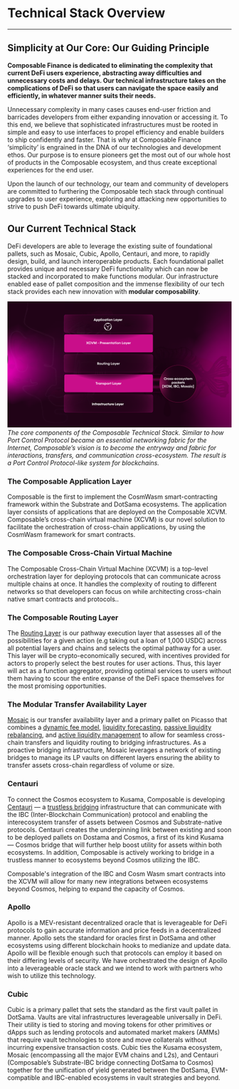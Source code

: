 # Technical Stack Overview


---


## Simplicity at Our Core: Our Guiding Principle

**Composable Finance is dedicated to eliminating the complexity that current DeFi users experience, abstracting away difficulties and unnecessary costs and delays. Our technical infrastructure takes on the complications of DeFi so that users can navigate the space easily and efficiently, in whatever manner suits their needs.**

Unnecessary complexity in many cases causes end-user friction and barricades developers from either expanding innovation or accessing it. To this end, we believe that sophisticated infrastructures must be rooted in simple and easy to use interfaces to propel efficiency and enable builders to ship confidently and faster. That is why at Composable Finance ‘simplicity’ is engrained in the DNA of our technologies and development ethos. Our purpose is to ensure pioneers get the most out of our whole host of products in the Composable ecosystem, and thus create exceptional experiences for the end user.

Upon the launch of our technology, our team and community of developers are committed to furthering the Composable tech stack through continual upgrades to user experience, exploring and attacking new opportunities to strive to push DeFi towards ultimate ubiquity.


## Our Current Technical Stack

DeFi developers are able to leverage the existing suite of foundational pallets, such as Mosaic, Cubic, Apollo, Centauri, and more, to rapidly design, build, and launch interoperable products. Each foundational pallet provides unique and necessary DeFi functionality which can now be stacked and incorporated to make functions modular. Our infrastructure enabled ease of pallet composition and the immense flexibility of our tech stack provides each new innovation with **modular composability**.


![technical_stack_overview](./composable-technical-stack.png)
*The core components of the Composable Technical Stack. Similar to how Port Control Protocol became an essential networking fabric for the Internet, Composable’s vision is to become the entryway and fabric for interactions, transfers, and communication cross-ecosystem. The result is a Port Control Protocol-like system for blockchains.* 


### The Composable Application Layer


Composable is the first to implement the CosmWasm smart-contracting framework within the Substrate and DotSama ecosystems. The application layer consists of applications that are deployed on the Composable XCVM. Composable’s cross-chain virtual machine (XCVM) is our novel solution to facilitate the orchestration of cross-chain applications, by using the CosmWasm framework for smart contracts.

### The Composable Cross-Chain Virtual Machine


The Composable Cross-Chain Virtual Machine (XCVM) is a top-level orchestration layer for deploying protocols that can communicate across multiple chains at once. It handles the complexity of routing to different networks so that developers can focus on while architecting cross-chain native smart contracts and protocols..


### The Composable Routing Layer


The [Routing Layer](https://dali.devnets.composablefinance.ninja/products/routing-layer.html) is our pathway execution layer that assesses all of the possibilities for a given action (e.g taking out a loan of 1,000 USDC) across all potential layers and chains and selects the optimal pathway for a user. This layer will be crypto-economically secured, with incentives provided for actors to properly select the best routes for user actions. Thus, this layer will act as a function aggregator, providing optimal services to users without them having to scour the entire expanse of the DeFi space themselves for the most promising opportunities.


### The Modular Transfer Availability Layer

[Mosaic](https://dali.devnets.composablefinance.ninja/products/mosaic.html) is our transfer availability layer and a primary pallet on Picasso that combines a [dynamic fee model](https://medium.com/composable-finance/the-dynamic-fee-model-powering-mosaics-transfer-availability-layer-f91011309592), [liquidity forecasting](https://medium.com/composable-finance/liquidity-forecasting-in-mosaic-part-iv-machine-learning-based-methods-17e8f2e5de14), [passive liquidity rebalancing](https://medium.com/@composablefi/mosaics-passive-liquidity-rebalancing-module-cb708605cf51), and [active liquidity management](https://composablefi.medium.com/understanding-mosaics-active-management-e1894fc90a00) to allow for seamless cross-chain transfers and liquidity routing to bridging infrastructures. As a proactive bridging infrastructure, Mosaic leverages a network of existing bridges to manage its LP vaults on different layers ensuring the ability to transfer assets cross-chain regardless of volume or size.


### Centauri

To connect the Cosmos ecosystem to Kusama, Composable is developing [Centauri](https://medium.com/composable-finance/centauri-facilitating-communication-between-interoperable-networks-5c1a997f9154) — a [trustless bridging](https://medium.com/composable-finance/trustless-bridging-438a6e5c917a) infrastructure that can communicate with the IBC (Inter-Blockchain Communication) protocol and enabling the interecosystem transfer of assets between Cosmos and Substrate-native protocols. Centauri creates the underpinning link between existing and soon to be deployed pallets on Dostama and Cosmos, a first of its kind Kusama — Cosmos bridge that will further help boost utility for assets within both ecosystems. In addition, Composable is actively working to bridge in a trustless manner to ecosystems beyond Cosmos utilizing the IBC.

Composable's integration of the IBC and Cosm Wasm smart contracts into the XCVM will allow for many new integrations between ecosystems beyond Cosmos, helping to expand the capacity of Cosmos.


### Apollo

Apollo is a MEV-resistant decentralized oracle that is leverageable for DeFi protocols to gain accurate information and price feeds in a decentralized manner. Apollo sets the standard for oracles first in DotSama and other ecosystems using different blockchain hooks to medianize and update data. Apollo will be flexible enough such that protocols can employ it based on their differing levels of security. We have orchestrated the design of Apollo into a leverageable oracle stack and we intend to work with partners who wish to utilize this technology.


### Cubic

Cubic is a primary pallet that sets the standard as the first vault pallet in DotSama. Vaults are vital infrastructures leverageable universally in DeFi. Their utility is tied to storing and moving tokens for other primitives or dApps such as lending protocols and automated market makers (AMMs) that require vault technologies to store and move collaterals without incurring expensive transaction costs. Cubic ties the Kusama ecosystem, Mosaic (encompassing all the major EVM chains and L2s), and Centauri (Composable’s Substrate-IBC bridge connecting DotSama to Cosmos) together for the unification of yield generated between the DotSama, EVM-compatible and IBC-enabled ecosystems in vault strategies and beyond.